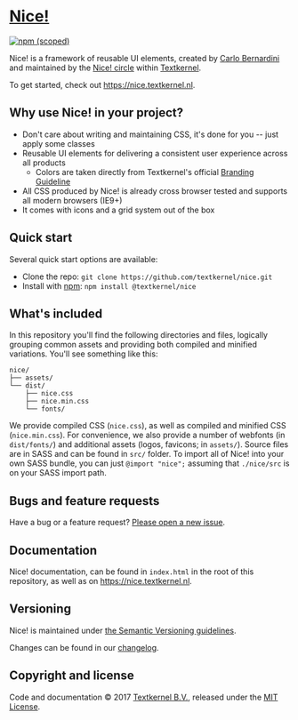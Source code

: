 # [Nice!](https://nice.textkernel.nl)
[![npm (scoped)](https://img.shields.io/npm/v/@textkernel/nice.svg)](https://www.npmjs.com/package/@textkernel/nice)

Nice! is a framework of reusable UI elements, created by [Carlo Bernardini](mailto:bernardini@textkernel.nl) and maintained by the [Nice! circle](mailto:nice@textkernel.nl) within [Textkernel](https://textkernel.com).

To get started, check out <https://nice.textkernel.nl>.

## Why use Nice! in your project?
* Don't care about writing and maintaining CSS, it's done for you -- just apply some classes
* Reusable UI elements for delivering a consistent user experience across all products
  * Colors are taken directly from Textkernel's official [Branding Guideline](https://app.frontify.com/d/apB5ernOJZzj/textkernel-branding-guideline)
* All CSS produced by Nice! is already cross browser tested and supports all modern browsers (IE9+)
* It comes with icons and a grid system out of the box

## Quick start

Several quick start options are available:

- Clone the repo: `git clone https://github.com/textkernel/nice.git`
- Install with [npm](https://www.npmjs.com): `npm install @textkernel/nice`

## What's included

In this repository you'll find the following directories and files, logically grouping common assets and providing both compiled and minified variations. You'll see something like this:

```
nice/
├── assets/
└── dist/
    ├── nice.css
    ├── nice.min.css
    └── fonts/
```

We provide compiled CSS (`nice.css`), as well as compiled and minified CSS (`nice.min.css`).
For convenience, we also provide a number of webfonts (in `dist/fonts/`) and additional assets (logos, favicons; in `assets/`).
Source files are in SASS and can be found in `src/` folder. To import all of Nice! into your own SASS bundle, you can just `@import "nice";` assuming that `./nice/src` is on your SASS import path.

## Bugs and feature requests

Have a bug or a feature request? [Please open a new issue](https://github.com/textkernel/nice/issues/new).

## Documentation

Nice! documentation, can be found in `index.html` in the root of this repository, as well as on <https://nice.textkernel.nl>.

## Versioning

Nice! is maintained under [the Semantic Versioning guidelines](http://semver.org/).

Changes can be found in our [changelog](https://github.com/textkernel/nice/blob/master/CHANGELOG.md).

## Copyright and license

Code and documentation :copyright: 2017 [Textkernel B.V.](https://textkernel.com), released under the [MIT License](https://github.com/textkernel/nice/blob/master/LICENSE).
